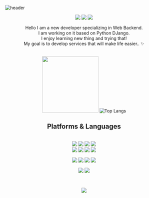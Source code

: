![header](https://capsule-render.vercel.app/api?type=waving&reversal=true&color=0:F9957F,100:F2F5D0&height=300&section=header&desc=Hi-there!%20Welcome%20&text=Dahee's%20Github&fontSize=50&animation=twinkling&fontAlignY=40&descAlignY=53)


<div align=center> 
  <p>
  <a href="https://dahee0628.tistory.com/" target="_blank"><img src="https://img.shields.io/badge/Blog-DD0B78?style=flat-square&logo=GitHub%20Sponsors&logoColor=white"/></a>
  <a href="mailto:ekgml3219@gmail.com" target="_blank"><img src="https://img.shields.io/badge/ekgml3219@gmail.com-EA4335?style=flat-square&logo=Gmail&logoColor=white"/></a>
  <a href="https://www.linkedin.com/in/%EB%8B%A4%ED%9D%AC-%EB%B0%95-68109b22a/" target="_blank"><img src="https://img.shields.io/badge/DaheePark-0A66C2?style=flat-square&logo=Linkedin&logoColor=white"/></a>
  
</p>
<p>
  Hello I am a new developer specializing in Web Backend.<br>
  I am working on it based on Python DJango.<br>
  I enjoy learning new thing and trying that!<br>
  My goal is to develop services that will make life easier.. ✨ <br/><br/>
</p>

   <img height="180em" src="https://github-readme-stats.vercel.app/api?username=hi-there-insahae&show_icons=true&hide_border=true&&count_private=true&include_all_commits=true" />   ![Top Langs](https://github-readme-stats.vercel.app/api/top-langs/?username=hi-there-insahae&layout=compact&hide_border=true&theme=white)
  
## Platforms & Languages
<p>
  
<!--   <img src="https://img.shields.io/badge/java-007396?style=for-the-badge&logo=java&logoColor=white">  -->
<!--   <img src="https://img.shields.io/badge/c++-00599C?style=for-the-badge&logo=c%2B%2B&logoColor=white"> -->
  <br>
    <img src="https://img.shields.io/badge/python-3776AB?style=for-the-badge&logo=python&logoColor=white"> 
    <img src="https://img.shields.io/badge/django-092E20?style=for-the-badge&logo=django&logoColor=white">
    <img src="https://img.shields.io/badge/flask-000000?style=for-the-badge&logo=flask&logoColor=white">
    <img src="https://img.shields.io/badge/bootstrap-7952B3?style=for-the-badge&logo=bootstrap&logoColor=white">
  <br>  
    <img src="https://img.shields.io/badge/html5-E34F26?style=for-the-badge&logo=html5&logoColor=white"> 
    <img src="https://img.shields.io/badge/css-1572B6?style=for-the-badge&logo=css3&logoColor=white"> 
    <img src="https://img.shields.io/badge/javascript-F7DF1E?style=for-the-badge&logo=javascript&logoColor=black"> 
    <img src="https://img.shields.io/badge/jquery-0769AD?style=for-the-badge&logo=jquery&logoColor=white">
  <br>
</p>
<p>
  <img src="https://img.shields.io/badge/aws-333664?style=for-the-badge&logo=amazon-aws&logoColor=white">
  <img src="https://img.shields.io/badge/Mysql-E6B91E?style=for-the-badge&logo=MySql&logoColor=white">
  <img src="https://img.shields.io/badge/Docker-2496ED7?style=for-the-badge&logo=Docker&logoColor=white">
  <img src="https://img.shields.io/badge/mongoDB-47A248?style=for-the-badge&logo=MongoDB&logoColor=white">
</p>
<p>
  <img src="https://img.shields.io/badge/github-181717?style=for-the-badge&logo=github&logoColor=white">
  <img src="https://img.shields.io/badge/git-F05032?style=for-the-badge&logo=git&logoColor=white">
</p>
</div>
</div>
<br>
<p align="center">
  <a href="https://hits.seeyoufarm.com"><img src="https://hits.seeyoufarm.com/api/count/incr/badge.svg?url=https%3A%2F%2Fgithub.com%2Fhi-there-insahae&count_bg=%23ED6DA3&title_bg=%2386757E&icon=github.svg&icon_color=%23E1DEDE&title=hits&edge_flat=false"/></a>
</p>
<!--
**hi-there-insahae/hi-there-insahae** is a ✨ _special_ ✨ repository because its `README.md` (this file) appears on your GitHub profile.

Here are some ideas to get you started:

- 🔭 I’m currently working on ...
- 🌱 I’m currently learning ...
- 👯 I’m looking to collaborate on ...
- 🤔 I’m looking for help with ...
- 💬 Ask me about ...
- 📫 How to reach me: ...
- 😄 Pronouns: ...
- ⚡ Fun fact: ...
-->
